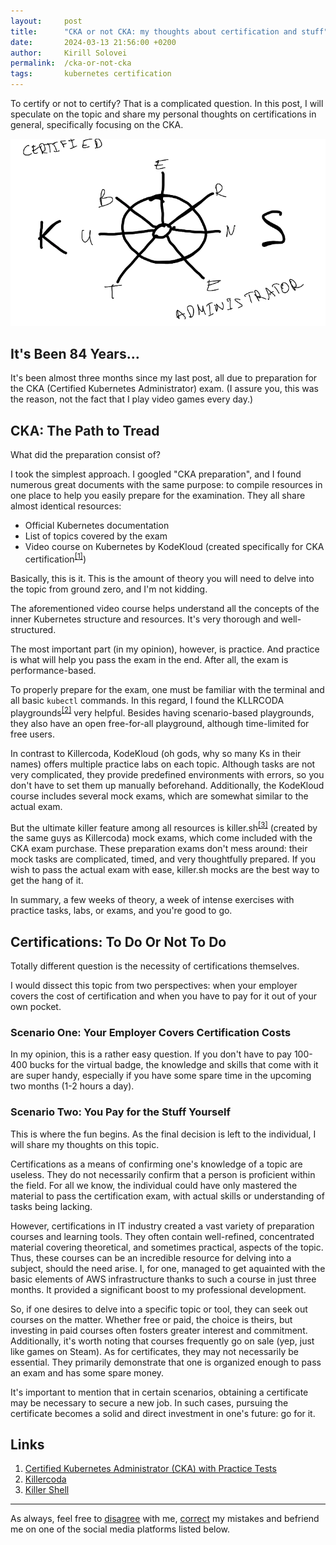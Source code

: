 ```yaml
---
layout:     post
title:      "CKA or not CKA: my thoughts about certification and stuff"
date:       2024-03-13 21:56:00 +0200
author:     Kirill Solovei
permalink:  /cka-or-not-cka
tags:       kubernetes certification
---
```


To certify or not to certify? That is a complicated question. In this post, I
will speculate on the topic and share my personal thoughts on certifications in
 general, specifically focusing on the CKA.

<!--more-->

![CKA](../assets/2024-03-13-cka-or-not-cka.webp)

## It's Been 84 Years…

It's been almost three months since my last post, all due to preparation for
the CKA (Certified Kubernetes Administrator) exam. (I assure you, this was the
reason, not the fact that I play video games every day.)

## CKA: The Path to Tread

What did the preparation consist of?

I took the simplest approach. I googled "CKA preparation", and I found numerous
great documents with the same purpose: to compile resources in one place to
help you easily prepare for the examination. They all share almost identical
resources:

- Official Kubernetes documentation
- List of topics covered by the exam
- Video course on Kubernetes by KodeKloud (created specifically for CKA
certification<sup>[[1]](#links)</sup>)

Basically, this is it. This is the amount of theory you will need to delve into
the topic from ground zero, and I'm not kidding.

The aforementioned video course helps understand all the concepts of the inner
Kubernetes structure and resources. It's very thorough and well-structured.

The most important part (in my opinion), however, is practice. And practice is
what will help you pass the exam in the end. After all, the exam is
performance-based.

To properly prepare for the exam, one must be familiar with the terminal and
all basic `kubectl` commands. In this regard, I found the KLLRCODA
playgrounds<sup>[[2]](#links)</sup> very helpful. Besides having scenario-based
playgrounds, they also have an open free-for-all playground, although
time-limited for free users.

In contrast to Killercoda, KodeKloud (oh gods, why so many Ks in their names)
offers multiple practice labs on each topic. Although tasks are not very
complicated, they provide predefined environments with errors, so you don't
have to set them up manually beforehand. Additionally, the KodeKloud course
includes several mock exams, which are somewhat similar to the actual exam.

But the ultimate killer feature among all resources is
killer.sh<sup>[[3]](#links)</sup> (created by the same guys as Killercoda) mock
exams, which come included with the CKA exam purchase. These preparation exams
don't mess around: their mock tasks are complicated, timed, and very
thoughtfully prepared. If you wish to pass the actual exam with ease, killer.sh
mocks are the best way to get the hang of it.

In summary, a few weeks of theory, a week of intense exercises with practice
tasks, labs, or exams, and you're good to go.

## Certifications: To Do Or Not To Do

Totally different question is the necessity of certifications themselves.

I would dissect this topic from two perspectives: when your employer covers the
cost of certification and when you have to pay for it out of your own pocket.

### Scenario One: Your Employer Covers Certification Costs

In my opinion, this is a rather easy question. If you don't have to pay 100-400
bucks for the virtual badge, the knowledge and skills that come with it are
super handy, especially if you have some spare time in the upcoming two months
(1-2 hours a day).

### Scenario Two: You Pay for the Stuff Yourself

This is where the fun begins. As the final decision is left to the individual,
I will share my thoughts on this topic.

Certifications as a means of confirming one's knowledge of a topic are useless.
They do not necessarily confirm that a person is proficient within the field.
For all we know, the individual could have only mastered the material to pass
the certification exam, with actual skills or understanding of tasks being
lacking.

However, certifications in IT industry created a vast variety of preparation
courses and learning tools. They often contain well-refined, concentrated
material covering theoretical, and sometimes practical, aspects of the topic.
Thus, these courses can be an incredible resource for delving into a subject,
should the need arise. I, for one, managed to get aquainted with the basic
elements of AWS infrastructure thanks to such a course in just three months. It
provided a significant boost to my professional development.

So, if one desires to delve into a specific topic or tool, they can seek out
courses on the matter. Whether free or paid, the choice is theirs, but
investing in paid courses often fosters greater interest and commitment.
Additionally, it's worth noting that courses frequently go on sale (yep, just
like games on Steam). As for certificates, they may not necessarily be
essential. They primarily demonstrate that one is organized enough to pass an
exam and has some spare money.

It's important to mention that in certain scenarios, obtaining a certificate
may be necessary to secure a new job. In such cases, pursuing the certificate
becomes a solid and direct investment in one's future: go for it.

## Links

1. [Certified Kubernetes Administrator (CKA) with Practice Tests](https://www.udemy.com/course/certified-kubernetes-administrator-with-practice-tests/)
2. [Killercoda](https://killercoda.com/)
3. [Killer Shell](https://killer.sh/)

---

As always, feel free to
[disagree](https://github.com/hatedabamboo/notes.hatedabamboo.me/issues) with
me, [correct](https://github.com/hatedabamboo/notes.hatedabamboo.me/pulls) my
mistakes and befriend me on one of the social media platforms listed below.

